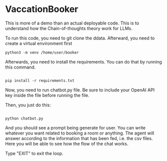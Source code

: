# VaccationBooker

This is more of a demo than an actual deployable code. This is to understand how the Chain-of-thoughts theory work for LLMs.

To run this code, you need to git clone the ddata. Afterward, you need to create a virtual environment first

```
python3 -m venv /home/user/booker 

```


Afterwards, you need to install the requirements. You can do that by running this command.

```

pip install -r requirements.txt

```

Now, you need to run chatbot.py file. Be sure to include your OpenAI API key inside the file before running the file.

Then, you just do this:

```

python chatbot.py

```

And you should see a prompt being generate for user. You can write whatever you want related to booking a room or anything. The agent will answer according to the information that has been fed, i.e. the csv files. Here you will be able to see how the flow of the chat works.

Type "EXIT" to exit the loop.
